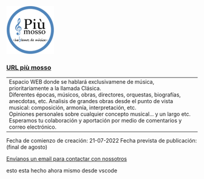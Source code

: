 <img src="/imagenes/logo%20nuevo%20512x512.png" alt="logo - più mosso" width="25%"></img>

<h3><a href="https://piumosso.net">URL più mosso</a></h3>

<table>
    <tr>
        <td>Espacio WEB donde se hablará exclusivamene de música, prioritariamente a la llamada Clásica.<br>
Diferentes épocas, músicos, obras, directores, orquestas, biografías, anecdotas, etc.
Analisis de grandes obras desde el punto de vista musical: composición, armonía, interpretación, etc.<br>
Opiniones personales sobre cualquier concepto musical... y un largo etc.<br>
Esperamos tu colaboración y aportación por medio de comentarios y correo electrónico.</td>
    </tr>
</table>

Fecha de comienzo de creación: 21-07-2022
Fecha prevista de publicación: (final de agosto)

<a href="mailto:admin@piumosso.net">Envíanos un email para contactar con nossotros</a>

esto esta hecho ahora mismo desde vscode

